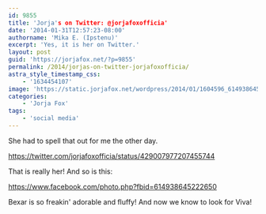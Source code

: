 ```yaml
---
id: 9855
title: 'Jorja's on Twitter: @jorjafoxofficia'
date: '2014-01-31T12:57:23-08:00'
authorname: 'Mika E. (Ipstenu)'
excerpt: 'Yes, it is her on Twitter.'
layout: post
guid: 'https://jorjafox.net/?p=9855'
permalink: /2014/jorjas-on-twitter-jorjafoxofficia/
astra_style_timestamp_css:
    - '1634454107'
image: 'https://static.jorjafox.net/wordpress/2014/01/1604596_614938645222650_406171961_n.jpg'
categories:
    - 'Jorja Fox'
tags:
    - 'social media'
---
```


She had to spell that out for me the other day.

https://twitter.com/jorjafoxofficia/status/429007977207455744

That is really her! And so is this:

https://www.facebook.com/photo.php?fbid=614938645222650

Bexar is so freakin' adorable and fluffy! And now we know to look for Viva!
